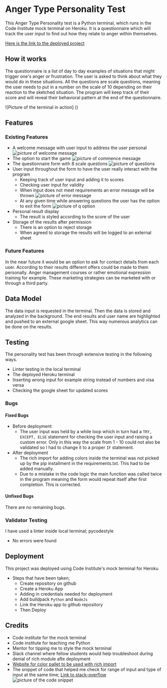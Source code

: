 # Anger Type Personality Test
This Anger Type Personality test is a Python terminal, which runs in the Code Institute mock terminal on Heroku.
It is a questionnaire which will track the user input to find out how they relate to anger within themselves.
 
[Here is the link to the deployed project]("")
 
 
## How it works
 
The questionnaire is a list of day to day examples of situations that might trigger one's anger or frustration. The user is asked to think about what they would do in these situations. All the questions are scale questions, meaning the user needs to put in a number on the scale of 10 depending on their reaction to the sketched situation. The program will keep track of their score and will reveal their behavioral pattern at the end of the questionnaire.
 
![Picture of the terminal in action] ()
 
## Features
 
 
### Existing Features
 
- A welcome message with user input to address the user personal
![picture of welcome message]()
- The option to start the game
![picture of commence message]()
- The questionnaire form with 8 scale questions
![picture of questions]()
- User input throughout the form to have the user really interact with the program
  - Keeping track of user input and adding it to scores
  - Checking user input for validity
  - When input does not meet requirements an error message will be thrown
  ![picture of error message]()
  - At any given time while answering questions the user has the option to exit the form
  ![picture of q option]()
- Personal result display
  - The result is styled according to the score of the user
- Storage of the results after permission
  - There is an option to reject storage
  - When agreed to storage the results will be logged to an external sheet
 
 
### Future Features
 
In the near future it would be an option to ask for contact details from each user. According to their results different offers could be made to them personally. Anger management courses or rather emotional expression training for example. These marketing strategies can be marketed with or through a third party.
 
## Data Model
 
The data input is requested in the terminal. Then the data is stored and analyzed in the background. The end results and user name are highlighted and pushed to an external google sheet. This way numerous analytics can be done on the results.
 
## Testing
 
The personality test has been through extensive testing in the following ways.
- Linter testing in the local terminal
- The deployed Heroku terminal
- Inserting wrong input for example string instead of numbers and visa versa
- Checking the google sheet for updated scores
 
 
### Bugs
 
#### Fixed Bugs
 
- Before deployment
  - The user input was held by a while loop which in turn had a `TRY, EXCEPT, ELSE` statement for checking the user input and raising a custom error. Only in this way the scale from 1 - 10 could not also be validated so I had to change it to a proper `IF` statement.
- After deployment
  - The rich import for adding colors inside the terminal was not picked up by the pip installment in the requirements.txt. This had to be added manually.
  - Due to a mistake in the code logic the main function was called twice in the program meaning the form would repeat itself after first completion. This is corrected.
 
 
#### Unfixed Bugs
 
There are no remaining bugs.
 
 
### Validator Testing
 
I have used a linter inside local terminal; pycodestyle
- No errors were found
 
 
## Deployment
 
This project was deployed using Code Institute's mock terminal for Heroku
 
- Steps that have been taken;
  - Create repository on github
  - Create a Heroku App
  - Adding in credentials needed for deployment
  - Add buildpack `Python` and `NodeJs`
  - Link the Heroku app to github repository
  - Then Deploy
 
 
## Credits
 
- Code institute for the mock terminal
- Code institute for teaching me Python
- Mentor for tipping me to style the mock terminal
- Slack channel where fellow students would help troubleshoot during denial of rich module afte deployment
- [Website for color pallet to be used with rich import]("https://rich.readthedocs.io/en/stable/appendix/colors.html")
- The snippet of code that helped me check for range of input and type of input at the same time;
[Link to stack-overflow]("https://stackoverflow.com/questions/19821273/limiting-user-input-to-a-range-in-python")
![picture of the code snippet]("")
 

